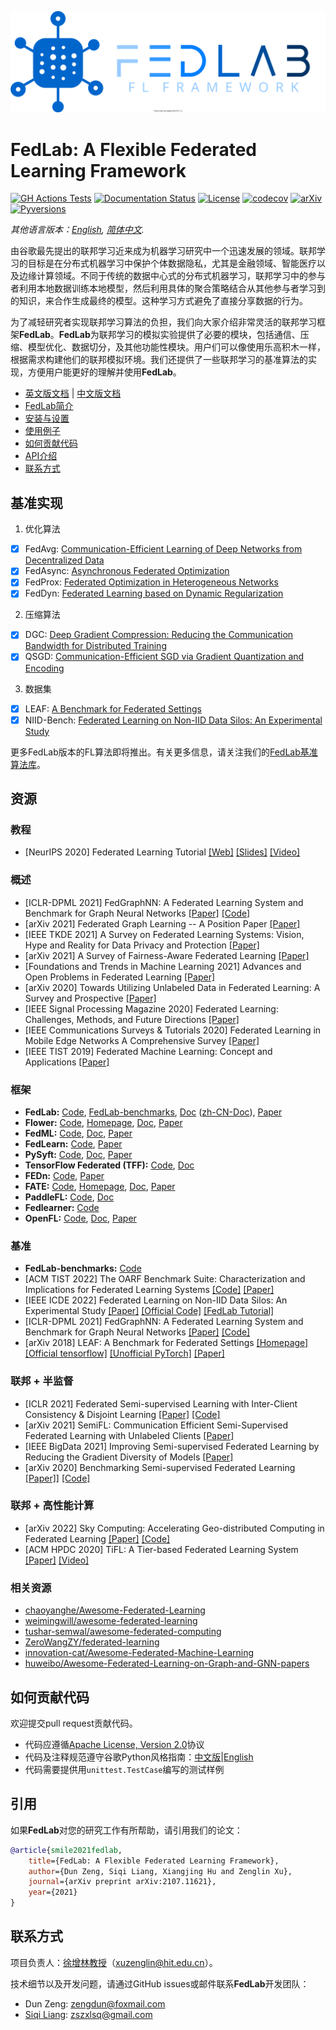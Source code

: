 <p align="center"><img src="./docs/imgs/FedLab-logo.svg?raw=True" width=600></p>

# FedLab: A Flexible Federated Learning Framework

[![GH Actions Tests](https://github.com/SMILELab-FL/FedLab/actions/workflows/CI.yml/badge.svg)](https://github.com/SMILELab-FL/FedLab/actions) [![Documentation Status](https://readthedocs.org/projects/fedlab/badge/?version=master)](https://fedlab.readthedocs.io/en/master/?badge=master) [![License](https://img.shields.io/github/license/SMILELab-FL/FedLab)](https://opensource.org/licenses/Apache-2.0) [![codecov](https://codecov.io/gh/SMILELab-FL/FedLab/branch/master/graph/badge.svg?token=4HHB5JCSC6)](https://codecov.io/gh/SMILELab-FL/FedLab) [![arXiv](https://img.shields.io/badge/arXiv-2107.11621-red.svg)](https://arxiv.org/abs/2107.11621) [![Pyversions](https://img.shields.io/pypi/pyversions/fedlab.svg?style=flat-square)](https://pypi.python.org/pypi/fedlab)


_其他语言版本：[English](README.md), [简体中文](README.zh-cn.md)._

​        由谷歌最先提出的联邦学习近来成为机器学习研究中一个迅速发展的领域。联邦学习的目标是在分布式机器学习中保护个体数据隐私，尤其是金融领域、智能医疗以及边缘计算领域。不同于传统的数据中心式的分布式机器学习，联邦学习中的参与者利用本地数据训练本地模型，然后利用具体的聚合策略结合从其他参与者学习到的知识，来合作生成最终的模型。这种学习方式避免了直接分享数据的行为。

​        为了减轻研究者实现联邦学习算法的负担，我们向大家介绍非常灵活的联邦学习框架**FedLab**。**FedLab**为联邦学习的模拟实验提供了必要的模块，包括通信、压缩、模型优化、数据切分，及其他功能性模块。用户们可以像使用乐高积木一样，根据需求构建他们的联邦模拟环境。我们还提供了一些联邦学习的基准算法的实现，方便用户能更好的理解并使用**FedLab**。



- [英文版文档](https://fedlab.readthedocs.io/en/master/) | [中文版文档](https://fedlab.readthedocs.io/zh_CN/latest/)
- [FedLab简介](https://fedlab.readthedocs.io/en/master/overview.html)
- [安装与设置](https://fedlab.readthedocs.io/en/master/install.html)
- [使用例子](https://fedlab.readthedocs.io/en/master/example.html)
- [如何贡献代码](https://fedlab.readthedocs.io/en/master/contributing.html)
- [API介绍](https://fedlab.readthedocs.io/en/master/autoapi/index.html)
- [联系方式](#联系方式)

## 基准实现

1. 优化算法
- [x] FedAvg: [Communication-Efficient Learning of Deep Networks from Decentralized Data](http://proceedings.mlr.press/v54/mcmahan17a/mcmahan17a.pdf)
- [x] FedAsync: [Asynchronous Federated Optimization](http://arxiv.org/abs/1903.03934)
- [x] FedProx: [Federated Optimization in Heterogeneous Networks](https://arxiv.org/abs/1812.06127)
- [x] FedDyn: [Federated Learning based on Dynamic Regularization](https://openreview.net/pdf?id=B7v4QMR6Z9w)

2. 压缩算法
- [x] DGC: [Deep Gradient Compression: Reducing the Communication Bandwidth for Distributed Training](https://arxiv.org/abs/1712.01887)
- [x] QSGD: [Communication-Efficient SGD via Gradient Quantization and Encoding](https://proceedings.neurips.cc/paper/2017/hash/6c340f25839e6acdc73414517203f5f0-Abstract.html)

3. 数据集
- [x] LEAF: [A Benchmark for Federated Settings](http://arxiv.org/abs/1812.01097)
- [x] NIID-Bench: [Federated Learning on Non-IID Data Silos: An Experimental Study](https://arxiv.org/abs/2102.02079)

更多FedLab版本的FL算法即将推出。有关更多信息，请关注我们的[FedLab基准算法库](https://github.com/SMILELab-FL/FedLab-benchmarks)。





## 资源

### 教程

- [NeurIPS 2020] Federated Learning Tutorial [[Web]](https://sites.google.com/view/fl-tutorial/) [[Slides]](https://drive.google.com/file/d/1QGY2Zytp9XRSu95fX2lCld8DwfEdcHCG/view) [[Video]](https://slideslive.com/38935813/federated-learning-tutorial)



### 概述

- [ICLR-DPML 2021] FedGraphNN: A Federated Learning System and Benchmark for Graph Neural Networks [[Paper]](https://arxiv.org/abs/2104.07145) [[Code]](https://github.com/FedML-AI/FedGraphNN)
- [arXiv 2021] Federated Graph Learning -- A Position Paper [[Paper]](https://arxiv.org/abs/2105.11099)
- [IEEE TKDE 2021] A Survey on Federated Learning Systems: Vision, Hype and Reality for Data Privacy and Protection [[Paper]](https://arxiv.org/pdf/1907.09693.pdf?ref=https://githubhelp.com)
- [arXiv 2021] A Survey of Fairness-Aware Federated Learning [[Paper]](https://arxiv.org/abs/2111.01872)
- [Foundations and Trends in Machine Learning 2021] Advances and Open Problems in Federated Learning [[Paper]](https://arxiv.org/abs/1912.04977)
- [arXiv 2020] Towards Utilizing Unlabeled Data in Federated Learning: A Survey and Prospective [[Paper]](https://arxiv.org/abs/2002.11545)
- [IEEE Signal Processing Magazine 2020] Federated Learning: Challenges, Methods, and Future Directions [[Paper]](https://arxiv.org/abs/1908.07873)
- [IEEE Communications Surveys & Tutorials 2020] Federated Learning in Mobile Edge Networks A Comprehensive Survey [[Paper]](https://arxiv.org/abs/1909.11875)
- [IEEE TIST 2019] Federated Machine Learning: Concept and Applications [[Paper]](https://arxiv.org/pdf/1902.04885.pdf)



### 框架

- __FedLab:__ [Code](https://github.com/SMILELab-FL/FedLab), [FedLab-benchmarks](https://github.com/SMILELab-FL/FedLab-benchmarks), [Doc](https://fedlab.readthedocs.io/) ([zh-CN-Doc](https://fedlab.readthedocs.io/zh_CN/latest/)), [Paper](https://arxiv.org/abs/2107.11621)
- __Flower:__ [Code](https://github.com/adap/flower), [Homepage](https://flower.dev/), [Doc](https://flower.dev/docs/), [Paper](https://arxiv.org/abs/2007.14390)
- __FedML:__ [Code](https://github.com/FedML-AI/FedML), [Doc](http://doc.fedml.ai/#/), [Paper](https://arxiv.org/abs/2007.13518)
- __FedLearn:__ [Code](https://github.com/cyqclark/fedlearn-algo), [Paper](https://arxiv.org/abs/2107.04129)
- __PySyft:__ [Code](https://github.com/OpenMined/PySyft), [Doc](https://pysyft.readthedocs.io/en/latest/installing.html), [Paper](https://arxiv.org/abs/1811.04017)
- __TensorFlow Federated (TFF):__ [Code](https://github.com/tensorflow/federated), [Doc](https://www.tensorflow.org/federated)
- __FEDn:__ [Code](https://github.com/scaleoutsystems/fedn), [Paper](https://arxiv.org/abs/2103.00148)
- __FATE:__ [Code](https://github.com/FederatedAI/FATE), [Homepage](https://www.fedai.org/), [Doc](https://fate.readthedocs.io/en/latest/), [Paper](https://www.jmlr.org/papers/v22/20-815.html)
- __PaddleFL:__ [Code](https://github.com/PaddlePaddle/PaddleFL), [Doc](https://paddlefl.readthedocs.io/en/latest/index.html)
- __Fedlearner:__ [Code](https://github.com/bytedance/fedlearner)
- __OpenFL:__ [Code](https://github.com/intel/openfl), [Doc](https://openfl.readthedocs.io/en/latest/install.html), [Paper](https://arxiv.org/abs/2105.06413)



### 基准

- __FedLab-benchmarks:__ [Code](https://github.com/SMILELab-FL/FedLab-benchmarks)
- [ACM TIST 2022] The OARF Benchmark Suite: Characterization and Implications for Federated Learning Systems [[Code]](https://github.com/Xtra-Computing/OARF) [[Paper]](https://arxiv.org/abs/2006.07856)
- [IEEE ICDE 2022] Federated Learning on Non-IID Data Silos: An Experimental Study [[Paper]](https://arxiv.org/abs/2102.02079) [[Official Code]](https://github.com/Xtra-Computing/NIID-Bench) [[FedLab Tutorial]](https://fedlab.readthedocs.io/en/master/tutorials/dataset_partition.html)
- [ICLR-DPML 2021] FedGraphNN: A Federated Learning System and Benchmark for Graph Neural Networks [[Paper]](https://arxiv.org/abs/2104.07145) [[Code]](https://github.com/FedML-AI/FedGraphNN)
- [arXiv 2018] LEAF: A Benchmark for Federated Settings [[Homepage]](https://leaf.cmu.edu/) [[Official tensorflow]](https://github.com/TalwalkarLab/leaf) [[Unofficial PyTorch]](https://github.com/SMILELab-FL/FedLab-benchmarks/tree/master/fedlab_benchmarks/leaf) [[Paper]](https://arxiv.org/abs/1812.01097)





### 联邦 + 半监督

- [ICLR 2021] Federated Semi-supervised Learning with Inter-Client Consistency & Disjoint Learning [[Paper]](https://arxiv.org/abs/2006.12097) [[Code]](https://github.com/wyjeong/FedMatch)
- [arXiv 2021] SemiFL: Communication Efficient Semi-Supervised Federated Learning with Unlabeled Clients [[Paper]](https://arxiv.org/abs/2106.01432)
- [IEEE BigData 2021] Improving Semi-supervised Federated Learning by Reducing the Gradient Diversity of Models [[Paper]](https://ieeexplore.ieee.org/abstract/document/9671693)
- [arXiv 2020] Benchmarking Semi-supervised Federated Learning [[Paper]](https://www.researchgate.net/profile/Yujun-Yan/publication/343903563_Benchmarking_Semi-supervised_Federated_Learning/links/5f571cb8299bf13a31aaff33/Benchmarking-Semi-supervised-Federated-Learning.pdf)] [[Code]](https://github.com/jhcknzzm/SSFL-Benchmarking-Semi-supervised-Federated-Learning)



### 联邦 + 高性能计算

- [arXiv 2022] Sky Computing: Accelerating Geo-distributed Computing in Federated Learning [[Paper]](https://arxiv.org/abs/2202.11836) [[Code]](https://github.com/hpcaitech/SkyComputing) 
- [ACM HPDC 2020] TiFL: A Tier-based Federated Learning System [[Paper]](https://arxiv.org/abs/2001.09249) [[Video]](https://www.youtube.com/watch?v=y8GZKn2zyNk)



### 相关资源

- [chaoyanghe/Awesome-Federated-Learning](https://github.com/chaoyanghe/Awesome-Federated-Learning)
- [weimingwill/awesome-federated-learning](https://github.com/weimingwill/awesome-federated-learning)
- [tushar-semwal/awesome-federated-computing](https://github.com/tushar-semwal/awesome-federated-computing)
- [ZeroWangZY/federated-learning](https://github.com/ZeroWangZY/federated-learning)
- [innovation-cat/Awesome-Federated-Machine-Learning](https://github.com/innovation-cat/Awesome-Federated-Machine-Learning)
- [huweibo/Awesome-Federated-Learning-on-Graph-and-GNN-papers](https://github.com/huweibo/Awesome-Federated-Learning-on-Graph-and-GNN-papers)





## 如何贡献代码

欢迎提交pull request贡献代码。

- 代码应遵循[Apache License, Version 2.0](https://www.apache.org/licenses/LICENSE-2.0.html)协议
- 代码及注释规范遵守谷歌Python风格指南：[中文版](https://zh-google-styleguide.readthedocs.io/en/latest/google-python-styleguide/python_style_rules/)|[English](https://google.github.io/styleguide/pyguide.html)
- 代码需要提供用`unittest.TestCase`编写的测试样例



## 引用

如果**FedLab**对您的研究工作有所帮助，请引用我们的论文：

```bibtex
@article{smile2021fedlab,  
    title={FedLab: A Flexible Federated Learning Framework},  
    author={Dun Zeng, Siqi Liang, Xiangjing Hu and Zenglin Xu},  
    journal={arXiv preprint arXiv:2107.11621},  
    year={2021}
}
```



## 联系方式

项目负责人：[徐增林教授](https://scholar.google.com/citations?user=gF0H9nEAAAAJ&hl=en)（xuzenglin@hit.edu.cn）。

技术细节以及开发问题，请通过GitHub issues或邮件联系**FedLab**开发团队：

- Dun Zeng: zengdun@foxmail.com
- [Siqi Liang](https://scholar.google.com/citations?user=LIjv5BsAAAAJ&hl=en): zszxlsq@gmail.com






